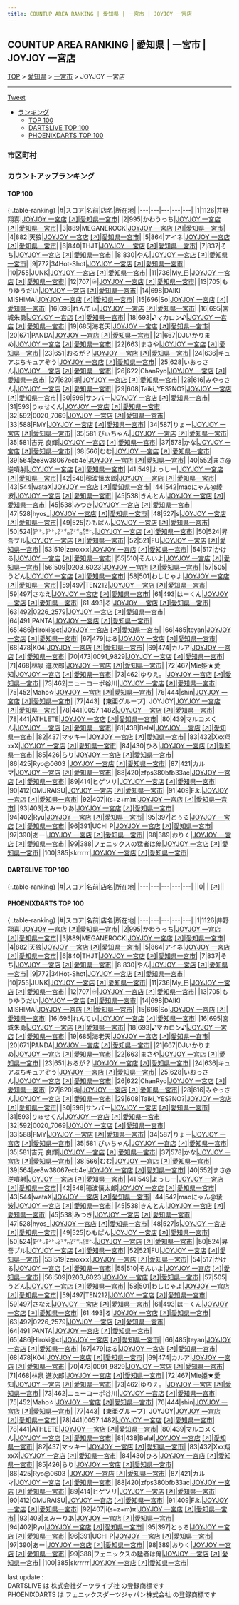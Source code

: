 ```yaml
---
title: COUNTUP AREA RANKING | 愛知県 | 一宮市 | JOYJOY 一宮店
---
```

## COUNTUP AREA RANKING | 愛知県 | 一宮市 | JOYJOY 一宮店

[TOP](/darts/rank/) > [愛知県](/darts/rank/愛知県/) > [一宮市](/darts/rank/愛知県/一宮市/) > JOYJOY 一宮店

___

<a href="https://twitter.com/share?ref_src=twsrc%5Etfw" data-text="COUNTUP AREA RANKING | 愛知県一宮市JOYJOY 一宮店" class="twitter-share-button" data-hashtags="DARTSLIVE,PHOENIXDARTS,darts,ダーツ" data-show-count="false">Tweet</a>

* [ランキング](#カウントアップランキング)
    * [TOP 100](#top-100)
    * [DARTSLIVE TOP 100](#dartslive-top-100)
    * [PHOENIXDARTS TOP 100](#phoenixdarts-top-100)

### 市区町村

<ul>

</ul>

### カウントアップランキング

#### TOP 100



{:.table-ranking}
|#|スコア|名前|店名|所在地|
|---|---|---|---|---|
|1|1126|<span class="rank-name-pd"><span class="pro-icon-pd"></span>井野 翔喜</span>|<a href="/darts/rank/shops/10493.html">JOYJOY 一宮店</a> <a href="https://vs.phoenixdarts.com/jp/shop/shopDetailInfo/s_10493?s_seq=10493">[↗]</a>|<a href="/darts/rank/愛知県/一宮市">愛知県一宮市</a>|
|2|995|<span class="rank-name-pd">かわうっち</span>|<a href="/darts/rank/shops/10493.html">JOYJOY 一宮店</a> <a href="https://vs.phoenixdarts.com/jp/shop/shopDetailInfo/s_10493?s_seq=10493">[↗]</a>|<a href="/darts/rank/愛知県/一宮市">愛知県一宮市</a>|
|3|889|<span class="rank-name-pd">MEGANEROCK</span>|<a href="/darts/rank/shops/10493.html">JOYJOY 一宮店</a> <a href="https://vs.phoenixdarts.com/jp/shop/shopDetailInfo/s_10493?s_seq=10493">[↗]</a>|<a href="/darts/rank/愛知県/一宮市">愛知県一宮市</a>|
|4|882|<span class="rank-name-pd">天狼</span>|<a href="/darts/rank/shops/10493.html">JOYJOY 一宮店</a> <a href="https://vs.phoenixdarts.com/jp/shop/shopDetailInfo/s_10493?s_seq=10493">[↗]</a>|<a href="/darts/rank/愛知県/一宮市">愛知県一宮市</a>|
|5|864|<span class="rank-name-pd">アイネ</span>|<a href="/darts/rank/shops/10493.html">JOYJOY 一宮店</a> <a href="https://vs.phoenixdarts.com/jp/shop/shopDetailInfo/s_10493?s_seq=10493">[↗]</a>|<a href="/darts/rank/愛知県/一宮市">愛知県一宮市</a>|
|6|840|<span class="rank-name-pd">THJT</span>|<a href="/darts/rank/shops/10493.html">JOYJOY 一宮店</a> <a href="https://vs.phoenixdarts.com/jp/shop/shopDetailInfo/s_10493?s_seq=10493">[↗]</a>|<a href="/darts/rank/愛知県/一宮市">愛知県一宮市</a>|
|7|837|<span class="rank-name-pd">そち</span>|<a href="/darts/rank/shops/10493.html">JOYJOY 一宮店</a> <a href="https://vs.phoenixdarts.com/jp/shop/shopDetailInfo/s_10493?s_seq=10493">[↗]</a>|<a href="/darts/rank/愛知県/一宮市">愛知県一宮市</a>|
|8|830|<span class="rank-name-pd">やん</span>|<a href="/darts/rank/shops/10493.html">JOYJOY 一宮店</a> <a href="https://vs.phoenixdarts.com/jp/shop/shopDetailInfo/s_10493?s_seq=10493">[↗]</a>|<a href="/darts/rank/愛知県/一宮市">愛知県一宮市</a>|
|9|772|<span class="rank-name-pd">34Hot-Shot</span>|<a href="/darts/rank/shops/10493.html">JOYJOY 一宮店</a> <a href="https://vs.phoenixdarts.com/jp/shop/shopDetailInfo/s_10493?s_seq=10493">[↗]</a>|<a href="/darts/rank/愛知県/一宮市">愛知県一宮市</a>|
|10|755|<span class="rank-name-pd">JUNK</span>|<a href="/darts/rank/shops/10493.html">JOYJOY 一宮店</a> <a href="https://vs.phoenixdarts.com/jp/shop/shopDetailInfo/s_10493?s_seq=10493">[↗]</a>|<a href="/darts/rank/愛知県/一宮市">愛知県一宮市</a>|
|11|736|<span class="rank-name-pd">My_日</span>|<a href="/darts/rank/shops/10493.html">JOYJOY 一宮店</a> <a href="https://vs.phoenixdarts.com/jp/shop/shopDetailInfo/s_10493?s_seq=10493">[↗]</a>|<a href="/darts/rank/愛知県/一宮市">愛知県一宮市</a>|
|12|707|<span class="rank-name-pd">♾️</span>|<a href="/darts/rank/shops/10493.html">JOYJOY 一宮店</a> <a href="https://vs.phoenixdarts.com/jp/shop/shopDetailInfo/s_10493?s_seq=10493">[↗]</a>|<a href="/darts/rank/愛知県/一宮市">愛知県一宮市</a>|
|13|705|<span class="rank-name-pd">もりゆうだい</span>|<a href="/darts/rank/shops/10493.html">JOYJOY 一宮店</a> <a href="https://vs.phoenixdarts.com/jp/shop/shopDetailInfo/s_10493?s_seq=10493">[↗]</a>|<a href="/darts/rank/愛知県/一宮市">愛知県一宮市</a>|
|14|698|<span class="rank-name-pd">DAIKI MISHIMA</span>|<a href="/darts/rank/shops/10493.html">JOYJOY 一宮店</a> <a href="https://vs.phoenixdarts.com/jp/shop/shopDetailInfo/s_10493?s_seq=10493">[↗]</a>|<a href="/darts/rank/愛知県/一宮市">愛知県一宮市</a>|
|15|696|<span class="rank-name-pd">So</span>|<a href="/darts/rank/shops/10493.html">JOYJOY 一宮店</a> <a href="https://vs.phoenixdarts.com/jp/shop/shopDetailInfo/s_10493?s_seq=10493">[↗]</a>|<a href="/darts/rank/愛知県/一宮市">愛知県一宮市</a>|
|16|695|<span class="rank-name-pd">れんてぃ</span>|<a href="/darts/rank/shops/10493.html">JOYJOY 一宮店</a> <a href="https://vs.phoenixdarts.com/jp/shop/shopDetailInfo/s_10493?s_seq=10493">[↗]</a>|<a href="/darts/rank/愛知県/一宮市">愛知県一宮市</a>|
|16|695|<span class="rank-name-pd">宮城朱勇</span>|<a href="/darts/rank/shops/10493.html">JOYJOY 一宮店</a> <a href="https://vs.phoenixdarts.com/jp/shop/shopDetailInfo/s_10493?s_seq=10493">[↗]</a>|<a href="/darts/rank/愛知県/一宮市">愛知県一宮市</a>|
|18|693|<span class="rank-name-pd">♪マカロン♪</span>|<a href="/darts/rank/shops/10493.html">JOYJOY 一宮店</a> <a href="https://vs.phoenixdarts.com/jp/shop/shopDetailInfo/s_10493?s_seq=10493">[↗]</a>|<a href="/darts/rank/愛知県/一宮市">愛知県一宮市</a>|
|19|685|<span class="rank-name-pd">海老天</span>|<a href="/darts/rank/shops/10493.html">JOYJOY 一宮店</a> <a href="https://vs.phoenixdarts.com/jp/shop/shopDetailInfo/s_10493?s_seq=10493">[↗]</a>|<a href="/darts/rank/愛知県/一宮市">愛知県一宮市</a>|
|20|671|<span class="rank-name-pd">PANDA</span>|<a href="/darts/rank/shops/10493.html">JOYJOY 一宮店</a> <a href="https://vs.phoenixdarts.com/jp/shop/shopDetailInfo/s_10493?s_seq=10493">[↗]</a>|<a href="/darts/rank/愛知県/一宮市">愛知県一宮市</a>|
|21|667|<span class="rank-name-pd">DJいかりまめ</span>|<a href="/darts/rank/shops/10493.html">JOYJOY 一宮店</a> <a href="https://vs.phoenixdarts.com/jp/shop/shopDetailInfo/s_10493?s_seq=10493">[↗]</a>|<a href="/darts/rank/愛知県/一宮市">愛知県一宮市</a>|
|22|663|<span class="rank-name-pd">まさや</span>|<a href="/darts/rank/shops/10493.html">JOYJOY 一宮店</a> <a href="https://vs.phoenixdarts.com/jp/shop/shopDetailInfo/s_10493?s_seq=10493">[↗]</a>|<a href="/darts/rank/愛知県/一宮市">愛知県一宮市</a>|
|23|651|<span class="rank-name-pd">おるが？</span>|<a href="/darts/rank/shops/10493.html">JOYJOY 一宮店</a> <a href="https://vs.phoenixdarts.com/jp/shop/shopDetailInfo/s_10493?s_seq=10493">[↗]</a>|<a href="/darts/rank/愛知県/一宮市">愛知県一宮市</a>|
|24|636|<span class="rank-name-pd">キュアぶちキュアぞう</span>|<a href="/darts/rank/shops/10493.html">JOYJOY 一宮店</a> <a href="https://vs.phoenixdarts.com/jp/shop/shopDetailInfo/s_10493?s_seq=10493">[↗]</a>|<a href="/darts/rank/愛知県/一宮市">愛知県一宮市</a>|
|25|628|<span class="rank-name-pd">いおっさん</span>|<a href="/darts/rank/shops/10493.html">JOYJOY 一宮店</a> <a href="https://vs.phoenixdarts.com/jp/shop/shopDetailInfo/s_10493?s_seq=10493">[↗]</a>|<a href="/darts/rank/愛知県/一宮市">愛知県一宮市</a>|
|26|622|<span class="rank-name-pd">ChanRyo</span>|<a href="/darts/rank/shops/10493.html">JOYJOY 一宮店</a> <a href="https://vs.phoenixdarts.com/jp/shop/shopDetailInfo/s_10493?s_seq=10493">[↗]</a>|<a href="/darts/rank/愛知県/一宮市">愛知県一宮市</a>|
|27|620|<span class="rank-name-pd">梔</span>|<a href="/darts/rank/shops/10493.html">JOYJOY 一宮店</a> <a href="https://vs.phoenixdarts.com/jp/shop/shopDetailInfo/s_10493?s_seq=10493">[↗]</a>|<a href="/darts/rank/愛知県/一宮市">愛知県一宮市</a>|
|28|616|<span class="rank-name-pd">みやっさん</span>|<a href="/darts/rank/shops/10493.html">JOYJOY 一宮店</a> <a href="https://vs.phoenixdarts.com/jp/shop/shopDetailInfo/s_10493?s_seq=10493">[↗]</a>|<a href="/darts/rank/愛知県/一宮市">愛知県一宮市</a>|
|29|608|<span class="rank-name-pd">Taiki_YES?NO?</span>|<a href="/darts/rank/shops/10493.html">JOYJOY 一宮店</a> <a href="https://vs.phoenixdarts.com/jp/shop/shopDetailInfo/s_10493?s_seq=10493">[↗]</a>|<a href="/darts/rank/愛知県/一宮市">愛知県一宮市</a>|
|30|596|<span class="rank-name-pd">サンバー</span>|<a href="/darts/rank/shops/10493.html">JOYJOY 一宮店</a> <a href="https://vs.phoenixdarts.com/jp/shop/shopDetailInfo/s_10493?s_seq=10493">[↗]</a>|<a href="/darts/rank/愛知県/一宮市">愛知県一宮市</a>|
|31|593|<span class="rank-name-pd">りゅせくん</span>|<a href="/darts/rank/shops/10493.html">JOYJOY 一宮店</a> <a href="https://vs.phoenixdarts.com/jp/shop/shopDetailInfo/s_10493?s_seq=10493">[↗]</a>|<a href="/darts/rank/愛知県/一宮市">愛知県一宮市</a>|
|32|592|<span class="rank-name-pd">0020_7069</span>|<a href="/darts/rank/shops/10493.html">JOYJOY 一宮店</a> <a href="https://vs.phoenixdarts.com/jp/shop/shopDetailInfo/s_10493?s_seq=10493">[↗]</a>|<a href="/darts/rank/愛知県/一宮市">愛知県一宮市</a>|
|33|588|<span class="rank-name-pd">FMY</span>|<a href="/darts/rank/shops/10493.html">JOYJOY 一宮店</a> <a href="https://vs.phoenixdarts.com/jp/shop/shopDetailInfo/s_10493?s_seq=10493">[↗]</a>|<a href="/darts/rank/愛知県/一宮市">愛知県一宮市</a>|
|34|587|<span class="rank-name-pd">りょー</span>|<a href="/darts/rank/shops/10493.html">JOYJOY 一宮店</a> <a href="https://vs.phoenixdarts.com/jp/shop/shopDetailInfo/s_10493?s_seq=10493">[↗]</a>|<a href="/darts/rank/愛知県/一宮市">愛知県一宮市</a>|
|35|581|<span class="rank-name-pd">ぴぃちゃん</span>|<a href="/darts/rank/shops/10493.html">JOYJOY 一宮店</a> <a href="https://vs.phoenixdarts.com/jp/shop/shopDetailInfo/s_10493?s_seq=10493">[↗]</a>|<a href="/darts/rank/愛知県/一宮市">愛知県一宮市</a>|
|35|581|<span class="rank-name-pd">吉元 良輝</span>|<a href="/darts/rank/shops/10493.html">JOYJOY 一宮店</a> <a href="https://vs.phoenixdarts.com/jp/shop/shopDetailInfo/s_10493?s_seq=10493">[↗]</a>|<a href="/darts/rank/愛知県/一宮市">愛知県一宮市</a>|
|37|578|<span class="rank-name-pd">かな</span>|<a href="/darts/rank/shops/10493.html">JOYJOY 一宮店</a> <a href="https://vs.phoenixdarts.com/jp/shop/shopDetailInfo/s_10493?s_seq=10493">[↗]</a>|<a href="/darts/rank/愛知県/一宮市">愛知県一宮市</a>|
|38|566|<span class="rank-name-pd">むむ</span>|<a href="/darts/rank/shops/10493.html">JOYJOY 一宮店</a> <a href="https://vs.phoenixdarts.com/jp/shop/shopDetailInfo/s_10493?s_seq=10493">[↗]</a>|<a href="/darts/rank/愛知県/一宮市">愛知県一宮市</a>|
|39|564|<span class="rank-name-pd">ze8w38067ecb4e</span>|<a href="/darts/rank/shops/10493.html">JOYJOY 一宮店</a> <a href="https://vs.phoenixdarts.com/jp/shop/shopDetailInfo/s_10493?s_seq=10493">[↗]</a>|<a href="/darts/rank/愛知県/一宮市">愛知県一宮市</a>|
|40|552|<span class="rank-name-pd">まさ@逆噴射</span>|<a href="/darts/rank/shops/10493.html">JOYJOY 一宮店</a> <a href="https://vs.phoenixdarts.com/jp/shop/shopDetailInfo/s_10493?s_seq=10493">[↗]</a>|<a href="/darts/rank/愛知県/一宮市">愛知県一宮市</a>|
|41|549|<span class="rank-name-pd">よっしー</span>|<a href="/darts/rank/shops/10493.html">JOYJOY 一宮店</a> <a href="https://vs.phoenixdarts.com/jp/shop/shopDetailInfo/s_10493?s_seq=10493">[↗]</a>|<a href="/darts/rank/愛知県/一宮市">愛知県一宮市</a>|
|42|548|<span class="rank-name-pd">穂波慎太郎</span>|<a href="/darts/rank/shops/10493.html">JOYJOY 一宮店</a> <a href="https://vs.phoenixdarts.com/jp/shop/shopDetailInfo/s_10493?s_seq=10493">[↗]</a>|<a href="/darts/rank/愛知県/一宮市">愛知県一宮市</a>|
|43|544|<span class="rank-name-pd">wataX</span>|<a href="/darts/rank/shops/10493.html">JOYJOY 一宮店</a> <a href="https://vs.phoenixdarts.com/jp/shop/shopDetailInfo/s_10493?s_seq=10493">[↗]</a>|<a href="/darts/rank/愛知県/一宮市">愛知県一宮市</a>|
|44|542|<span class="rank-name-pd">maoにゃん@綾波</span>|<a href="/darts/rank/shops/10493.html">JOYJOY 一宮店</a> <a href="https://vs.phoenixdarts.com/jp/shop/shopDetailInfo/s_10493?s_seq=10493">[↗]</a>|<a href="/darts/rank/愛知県/一宮市">愛知県一宮市</a>|
|45|538|<span class="rank-name-pd">きんとん</span>|<a href="/darts/rank/shops/10493.html">JOYJOY 一宮店</a> <a href="https://vs.phoenixdarts.com/jp/shop/shopDetailInfo/s_10493?s_seq=10493">[↗]</a>|<a href="/darts/rank/愛知県/一宮市">愛知県一宮市</a>|
|45|538|<span class="rank-name-pd">みつき</span>|<a href="/darts/rank/shops/10493.html">JOYJOY 一宮店</a> <a href="https://vs.phoenixdarts.com/jp/shop/shopDetailInfo/s_10493?s_seq=10493">[↗]</a>|<a href="/darts/rank/愛知県/一宮市">愛知県一宮市</a>|
|47|528|<span class="rank-name-pd">hyos_</span>|<a href="/darts/rank/shops/10493.html">JOYJOY 一宮店</a> <a href="https://vs.phoenixdarts.com/jp/shop/shopDetailInfo/s_10493?s_seq=10493">[↗]</a>|<a href="/darts/rank/愛知県/一宮市">愛知県一宮市</a>|
|48|527|<span class="rank-name-pd">s</span>|<a href="/darts/rank/shops/10493.html">JOYJOY 一宮店</a> <a href="https://vs.phoenixdarts.com/jp/shop/shopDetailInfo/s_10493?s_seq=10493">[↗]</a>|<a href="/darts/rank/愛知県/一宮市">愛知県一宮市</a>|
|49|525|<span class="rank-name-pd">ひもぱん</span>|<a href="/darts/rank/shops/10493.html">JOYJOY 一宮店</a> <a href="https://vs.phoenixdarts.com/jp/shop/shopDetailInfo/s_10493?s_seq=10493">[↗]</a>|<a href="/darts/rank/愛知県/一宮市">愛知県一宮市</a>|
|50|524|<span class="rank-name-pd">㌢㌧㌢㌧㍗㌔㍗㌔㌍㌧</span>|<a href="/darts/rank/shops/10493.html">JOYJOY 一宮店</a> <a href="https://vs.phoenixdarts.com/jp/shop/shopDetailInfo/s_10493?s_seq=10493">[↗]</a>|<a href="/darts/rank/愛知県/一宮市">愛知県一宮市</a>|
|50|524|<span class="rank-name-pd">昇吾ブル</span>|<a href="/darts/rank/shops/10493.html">JOYJOY 一宮店</a> <a href="https://vs.phoenixdarts.com/jp/shop/shopDetailInfo/s_10493?s_seq=10493">[↗]</a>|<a href="/darts/rank/愛知県/一宮市">愛知県一宮市</a>|
|52|521|<span class="rank-name-pd">FU</span>|<a href="/darts/rank/shops/10493.html">JOYJOY 一宮店</a> <a href="https://vs.phoenixdarts.com/jp/shop/shopDetailInfo/s_10493?s_seq=10493">[↗]</a>|<a href="/darts/rank/愛知県/一宮市">愛知県一宮市</a>|
|53|519|<span class="rank-name-pd">zeroxxx</span>|<a href="/darts/rank/shops/10493.html">JOYJOY 一宮店</a> <a href="https://vs.phoenixdarts.com/jp/shop/shopDetailInfo/s_10493?s_seq=10493">[↗]</a>|<a href="/darts/rank/愛知県/一宮市">愛知県一宮市</a>|
|54|517|<span class="rank-name-pd">かける</span>|<a href="/darts/rank/shops/10493.html">JOYJOY 一宮店</a> <a href="https://vs.phoenixdarts.com/jp/shop/shopDetailInfo/s_10493?s_seq=10493">[↗]</a>|<a href="/darts/rank/愛知県/一宮市">愛知県一宮市</a>|
|55|510|<span class="rank-name-pd">そんいよ</span>|<a href="/darts/rank/shops/10493.html">JOYJOY 一宮店</a> <a href="https://vs.phoenixdarts.com/jp/shop/shopDetailInfo/s_10493?s_seq=10493">[↗]</a>|<a href="/darts/rank/愛知県/一宮市">愛知県一宮市</a>|
|56|509|<span class="rank-name-pd">0203_6023</span>|<a href="/darts/rank/shops/10493.html">JOYJOY 一宮店</a> <a href="https://vs.phoenixdarts.com/jp/shop/shopDetailInfo/s_10493?s_seq=10493">[↗]</a>|<a href="/darts/rank/愛知県/一宮市">愛知県一宮市</a>|
|57|505|<span class="rank-name-pd">うどん</span>|<a href="/darts/rank/shops/10493.html">JOYJOY 一宮店</a> <a href="https://vs.phoenixdarts.com/jp/shop/shopDetailInfo/s_10493?s_seq=10493">[↗]</a>|<a href="/darts/rank/愛知県/一宮市">愛知県一宮市</a>|
|58|501|<span class="rank-name-pd">わしじゃよ</span>|<a href="/darts/rank/shops/10493.html">JOYJOY 一宮店</a> <a href="https://vs.phoenixdarts.com/jp/shop/shopDetailInfo/s_10493?s_seq=10493">[↗]</a>|<a href="/darts/rank/愛知県/一宮市">愛知県一宮市</a>|
|59|497|<span class="rank-name-pd">TEN212</span>|<a href="/darts/rank/shops/10493.html">JOYJOY 一宮店</a> <a href="https://vs.phoenixdarts.com/jp/shop/shopDetailInfo/s_10493?s_seq=10493">[↗]</a>|<a href="/darts/rank/愛知県/一宮市">愛知県一宮市</a>|
|59|497|<span class="rank-name-pd">さなえ</span>|<a href="/darts/rank/shops/10493.html">JOYJOY 一宮店</a> <a href="https://vs.phoenixdarts.com/jp/shop/shopDetailInfo/s_10493?s_seq=10493">[↗]</a>|<a href="/darts/rank/愛知県/一宮市">愛知県一宮市</a>|
|61|493|<span class="rank-name-pd">はーくん</span>|<a href="/darts/rank/shops/10493.html">JOYJOY 一宮店</a> <a href="https://vs.phoenixdarts.com/jp/shop/shopDetailInfo/s_10493?s_seq=10493">[↗]</a>|<a href="/darts/rank/愛知県/一宮市">愛知県一宮市</a>|
|61|493|<span class="rank-name-pd">る</span>|<a href="/darts/rank/shops/10493.html">JOYJOY 一宮店</a> <a href="https://vs.phoenixdarts.com/jp/shop/shopDetailInfo/s_10493?s_seq=10493">[↗]</a>|<a href="/darts/rank/愛知県/一宮市">愛知県一宮市</a>|
|63|492|<span class="rank-name-pd">0226_2579</span>|<a href="/darts/rank/shops/10493.html">JOYJOY 一宮店</a> <a href="https://vs.phoenixdarts.com/jp/shop/shopDetailInfo/s_10493?s_seq=10493">[↗]</a>|<a href="/darts/rank/愛知県/一宮市">愛知県一宮市</a>|
|64|491|<span class="rank-name-pd">PANTA</span>|<a href="/darts/rank/shops/10493.html">JOYJOY 一宮店</a> <a href="https://vs.phoenixdarts.com/jp/shop/shopDetailInfo/s_10493?s_seq=10493">[↗]</a>|<a href="/darts/rank/愛知県/一宮市">愛知県一宮市</a>|
|65|486|<span class="rank-name-pd">Hiroki@ct</span>|<a href="/darts/rank/shops/10493.html">JOYJOY 一宮店</a> <a href="https://vs.phoenixdarts.com/jp/shop/shopDetailInfo/s_10493?s_seq=10493">[↗]</a>|<a href="/darts/rank/愛知県/一宮市">愛知県一宮市</a>|
|66|485|<span class="rank-name-pd">teyan</span>|<a href="/darts/rank/shops/10493.html">JOYJOY 一宮店</a> <a href="https://vs.phoenixdarts.com/jp/shop/shopDetailInfo/s_10493?s_seq=10493">[↗]</a>|<a href="/darts/rank/愛知県/一宮市">愛知県一宮市</a>|
|67|479|<span class="rank-name-pd">はる</span>|<a href="/darts/rank/shops/10493.html">JOYJOY 一宮店</a> <a href="https://vs.phoenixdarts.com/jp/shop/shopDetailInfo/s_10493?s_seq=10493">[↗]</a>|<a href="/darts/rank/愛知県/一宮市">愛知県一宮市</a>|
|68|478|<span class="rank-name-pd">K04</span>|<a href="/darts/rank/shops/10493.html">JOYJOY 一宮店</a> <a href="https://vs.phoenixdarts.com/jp/shop/shopDetailInfo/s_10493?s_seq=10493">[↗]</a>|<a href="/darts/rank/愛知県/一宮市">愛知県一宮市</a>|
|69|474|<span class="rank-name-pd">カルア</span>|<a href="/darts/rank/shops/10493.html">JOYJOY 一宮店</a> <a href="https://vs.phoenixdarts.com/jp/shop/shopDetailInfo/s_10493?s_seq=10493">[↗]</a>|<a href="/darts/rank/愛知県/一宮市">愛知県一宮市</a>|
|70|473|<span class="rank-name-pd">0091_9829</span>|<a href="/darts/rank/shops/10493.html">JOYJOY 一宮店</a> <a href="https://vs.phoenixdarts.com/jp/shop/shopDetailInfo/s_10493?s_seq=10493">[↗]</a>|<a href="/darts/rank/愛知県/一宮市">愛知県一宮市</a>|
|71|468|<span class="rank-name-pd">林泉 進次郎</span>|<a href="/darts/rank/shops/10493.html">JOYJOY 一宮店</a> <a href="https://vs.phoenixdarts.com/jp/shop/shopDetailInfo/s_10493?s_seq=10493">[↗]</a>|<a href="/darts/rank/愛知県/一宮市">愛知県一宮市</a>|
|72|467|<span class="rank-name-pd">Mie姫★愛知</span>|<a href="/darts/rank/shops/10493.html">JOYJOY 一宮店</a> <a href="https://vs.phoenixdarts.com/jp/shop/shopDetailInfo/s_10493?s_seq=10493">[↗]</a>|<a href="/darts/rank/愛知県/一宮市">愛知県一宮市</a>|
|73|462|<span class="rank-name-pd">ゆりえ。</span>|<a href="/darts/rank/shops/10493.html">JOYJOY 一宮店</a> <a href="https://vs.phoenixdarts.com/jp/shop/shopDetailInfo/s_10493?s_seq=10493">[↗]</a>|<a href="/darts/rank/愛知県/一宮市">愛知県一宮市</a>|
|73|462|<span class="rank-name-pd">ニューコーポ谷川</span>|<a href="/darts/rank/shops/10493.html">JOYJOY 一宮店</a> <a href="https://vs.phoenixdarts.com/jp/shop/shopDetailInfo/s_10493?s_seq=10493">[↗]</a>|<a href="/darts/rank/愛知県/一宮市">愛知県一宮市</a>|
|75|452|<span class="rank-name-pd">Maho✫</span>|<a href="/darts/rank/shops/10493.html">JOYJOY 一宮店</a> <a href="https://vs.phoenixdarts.com/jp/shop/shopDetailInfo/s_10493?s_seq=10493">[↗]</a>|<a href="/darts/rank/愛知県/一宮市">愛知県一宮市</a>|
|76|444|<span class="rank-name-pd">shin</span>|<a href="/darts/rank/shops/10493.html">JOYJOY 一宮店</a> <a href="https://vs.phoenixdarts.com/jp/shop/shopDetailInfo/s_10493?s_seq=10493">[↗]</a>|<a href="/darts/rank/愛知県/一宮市">愛知県一宮市</a>|
|77|443|<span class="rank-name-pd">【東亜グループ】JOYJOY</span>|<a href="/darts/rank/shops/10493.html">JOYJOY 一宮店</a> <a href="https://vs.phoenixdarts.com/jp/shop/shopDetailInfo/s_10493?s_seq=10493">[↗]</a>|<a href="/darts/rank/愛知県/一宮市">愛知県一宮市</a>|
|78|441|<span class="rank-name-pd">0057 1482</span>|<a href="/darts/rank/shops/10493.html">JOYJOY 一宮店</a> <a href="https://vs.phoenixdarts.com/jp/shop/shopDetailInfo/s_10493?s_seq=10493">[↗]</a>|<a href="/darts/rank/愛知県/一宮市">愛知県一宮市</a>|
|78|441|<span class="rank-name-pd">ATHLETE</span>|<a href="/darts/rank/shops/10493.html">JOYJOY 一宮店</a> <a href="https://vs.phoenixdarts.com/jp/shop/shopDetailInfo/s_10493?s_seq=10493">[↗]</a>|<a href="/darts/rank/愛知県/一宮市">愛知県一宮市</a>|
|80|439|<span class="rank-name-pd">マルコメくん</span>|<a href="/darts/rank/shops/10493.html">JOYJOY 一宮店</a> <a href="https://vs.phoenixdarts.com/jp/shop/shopDetailInfo/s_10493?s_seq=10493">[↗]</a>|<a href="/darts/rank/愛知県/一宮市">愛知県一宮市</a>|
|81|438|<span class="rank-name-pd">Belal</span>|<a href="/darts/rank/shops/10493.html">JOYJOY 一宮店</a> <a href="https://vs.phoenixdarts.com/jp/shop/shopDetailInfo/s_10493?s_seq=10493">[↗]</a>|<a href="/darts/rank/愛知県/一宮市">愛知県一宮市</a>|
|82|437|<span class="rank-name-pd">マッキー</span>|<a href="/darts/rank/shops/10493.html">JOYJOY 一宮店</a> <a href="https://vs.phoenixdarts.com/jp/shop/shopDetailInfo/s_10493?s_seq=10493">[↗]</a>|<a href="/darts/rank/愛知県/一宮市">愛知県一宮市</a>|
|83|432|<span class="rank-name-pd">Xxx翔xxX</span>|<a href="/darts/rank/shops/10493.html">JOYJOY 一宮店</a> <a href="https://vs.phoenixdarts.com/jp/shop/shopDetailInfo/s_10493?s_seq=10493">[↗]</a>|<a href="/darts/rank/愛知県/一宮市">愛知県一宮市</a>|
|84|430|<span class="rank-name-pd">ひろ</span>|<a href="/darts/rank/shops/10493.html">JOYJOY 一宮店</a> <a href="https://vs.phoenixdarts.com/jp/shop/shopDetailInfo/s_10493?s_seq=10493">[↗]</a>|<a href="/darts/rank/愛知県/一宮市">愛知県一宮市</a>|
|85|426|<span class="rank-name-pd">らり</span>|<a href="/darts/rank/shops/10493.html">JOYJOY 一宮店</a> <a href="https://vs.phoenixdarts.com/jp/shop/shopDetailInfo/s_10493?s_seq=10493">[↗]</a>|<a href="/darts/rank/愛知県/一宮市">愛知県一宮市</a>|
|86|425|<span class="rank-name-pd">Ryo@0603  </span>|<a href="/darts/rank/shops/10493.html">JOYJOY 一宮店</a> <a href="https://vs.phoenixdarts.com/jp/shop/shopDetailInfo/s_10493?s_seq=10493">[↗]</a>|<a href="/darts/rank/愛知県/一宮市">愛知県一宮市</a>|
|87|421|<span class="rank-name-pd">カルマ</span>|<a href="/darts/rank/shops/10493.html">JOYJOY 一宮店</a> <a href="https://vs.phoenixdarts.com/jp/shop/shopDetailInfo/s_10493?s_seq=10493">[↗]</a>|<a href="/darts/rank/愛知県/一宮市">愛知県一宮市</a>|
|88|420|<span class="rank-name-pd">zfps380bfb33ac</span>|<a href="/darts/rank/shops/10493.html">JOYJOY 一宮店</a> <a href="https://vs.phoenixdarts.com/jp/shop/shopDetailInfo/s_10493?s_seq=10493">[↗]</a>|<a href="/darts/rank/愛知県/一宮市">愛知県一宮市</a>|
|89|414|<span class="rank-name-pd">ヒゲソリ</span>|<a href="/darts/rank/shops/10493.html">JOYJOY 一宮店</a> <a href="https://vs.phoenixdarts.com/jp/shop/shopDetailInfo/s_10493?s_seq=10493">[↗]</a>|<a href="/darts/rank/愛知県/一宮市">愛知県一宮市</a>|
|90|412|<span class="rank-name-pd">OMURAISU</span>|<a href="/darts/rank/shops/10493.html">JOYJOY 一宮店</a> <a href="https://vs.phoenixdarts.com/jp/shop/shopDetailInfo/s_10493?s_seq=10493">[↗]</a>|<a href="/darts/rank/愛知県/一宮市">愛知県一宮市</a>|
|91|409|<span class="rank-name-pd">F.k.</span>|<a href="/darts/rank/shops/10493.html">JOYJOY 一宮店</a> <a href="https://vs.phoenixdarts.com/jp/shop/shopDetailInfo/s_10493?s_seq=10493">[↗]</a>|<a href="/darts/rank/愛知県/一宮市">愛知県一宮市</a>|
|92|407|<span class="rank-name-pd">i(s+z+m)π</span>|<a href="/darts/rank/shops/10493.html">JOYJOY 一宮店</a> <a href="https://vs.phoenixdarts.com/jp/shop/shopDetailInfo/s_10493?s_seq=10493">[↗]</a>|<a href="/darts/rank/愛知県/一宮市">愛知県一宮市</a>|
|93|403|<span class="rank-name-pd">えみーりあ</span>|<a href="/darts/rank/shops/10493.html">JOYJOY 一宮店</a> <a href="https://vs.phoenixdarts.com/jp/shop/shopDetailInfo/s_10493?s_seq=10493">[↗]</a>|<a href="/darts/rank/愛知県/一宮市">愛知県一宮市</a>|
|94|402|<span class="rank-name-pd">Ryu</span>|<a href="/darts/rank/shops/10493.html">JOYJOY 一宮店</a> <a href="https://vs.phoenixdarts.com/jp/shop/shopDetailInfo/s_10493?s_seq=10493">[↗]</a>|<a href="/darts/rank/愛知県/一宮市">愛知県一宮市</a>|
|95|397|<span class="rank-name-pd">とぅる</span>|<a href="/darts/rank/shops/10493.html">JOYJOY 一宮店</a> <a href="https://vs.phoenixdarts.com/jp/shop/shopDetailInfo/s_10493?s_seq=10493">[↗]</a>|<a href="/darts/rank/愛知県/一宮市">愛知県一宮市</a>|
|96|391|<span class="rank-name-pd">UCHI P</span>|<a href="/darts/rank/shops/10493.html">JOYJOY 一宮店</a> <a href="https://vs.phoenixdarts.com/jp/shop/shopDetailInfo/s_10493?s_seq=10493">[↗]</a>|<a href="/darts/rank/愛知県/一宮市">愛知県一宮市</a>|
|97|390|<span class="rank-name-pd">あー</span>|<a href="/darts/rank/shops/10493.html">JOYJOY 一宮店</a> <a href="https://vs.phoenixdarts.com/jp/shop/shopDetailInfo/s_10493?s_seq=10493">[↗]</a>|<a href="/darts/rank/愛知県/一宮市">愛知県一宮市</a>|
|98|389|<span class="rank-name-pd">おりく</span>|<a href="/darts/rank/shops/10493.html">JOYJOY 一宮店</a> <a href="https://vs.phoenixdarts.com/jp/shop/shopDetailInfo/s_10493?s_seq=10493">[↗]</a>|<a href="/darts/rank/愛知県/一宮市">愛知県一宮市</a>|
|99|388|<span class="rank-name-pd">フェニックスの猛者は俺</span>|<a href="/darts/rank/shops/10493.html">JOYJOY 一宮店</a> <a href="https://vs.phoenixdarts.com/jp/shop/shopDetailInfo/s_10493?s_seq=10493">[↗]</a>|<a href="/darts/rank/愛知県/一宮市">愛知県一宮市</a>|
|100|385|<span class="rank-name-pd">skrrrrr</span>|<a href="/darts/rank/shops/10493.html">JOYJOY 一宮店</a> <a href="https://vs.phoenixdarts.com/jp/shop/shopDetailInfo/s_10493?s_seq=10493">[↗]</a>|<a href="/darts/rank/愛知県/一宮市">愛知県一宮市</a>|


#### DARTSLIVE TOP 100



{:.table-ranking}
|#|スコア|名前|店名|所在地|
|---|---|---|---|---|
||0|<span class="rank-name-dl"> </span>|<a href="/darts/rank/shops/.html"></a> <a href="">[↗]</a>|<a href="/darts/rank//"></a>|


#### PHOENIXDARTS TOP 100



{:.table-ranking}
|#|スコア|名前|店名|所在地|
|---|---|---|---|---|
|1|1126|<span class="rank-name-pd"><span class="pro-icon-pd"></span>井野 翔喜</span>|<a href="/darts/rank/shops/10493.html">JOYJOY 一宮店</a> <a href="https://vs.phoenixdarts.com/jp/shop/shopDetailInfo/s_10493?s_seq=10493">[↗]</a>|<a href="/darts/rank/愛知県/一宮市">愛知県一宮市</a>|
|2|995|<span class="rank-name-pd">かわうっち</span>|<a href="/darts/rank/shops/10493.html">JOYJOY 一宮店</a> <a href="https://vs.phoenixdarts.com/jp/shop/shopDetailInfo/s_10493?s_seq=10493">[↗]</a>|<a href="/darts/rank/愛知県/一宮市">愛知県一宮市</a>|
|3|889|<span class="rank-name-pd">MEGANEROCK</span>|<a href="/darts/rank/shops/10493.html">JOYJOY 一宮店</a> <a href="https://vs.phoenixdarts.com/jp/shop/shopDetailInfo/s_10493?s_seq=10493">[↗]</a>|<a href="/darts/rank/愛知県/一宮市">愛知県一宮市</a>|
|4|882|<span class="rank-name-pd">天狼</span>|<a href="/darts/rank/shops/10493.html">JOYJOY 一宮店</a> <a href="https://vs.phoenixdarts.com/jp/shop/shopDetailInfo/s_10493?s_seq=10493">[↗]</a>|<a href="/darts/rank/愛知県/一宮市">愛知県一宮市</a>|
|5|864|<span class="rank-name-pd">アイネ</span>|<a href="/darts/rank/shops/10493.html">JOYJOY 一宮店</a> <a href="https://vs.phoenixdarts.com/jp/shop/shopDetailInfo/s_10493?s_seq=10493">[↗]</a>|<a href="/darts/rank/愛知県/一宮市">愛知県一宮市</a>|
|6|840|<span class="rank-name-pd">THJT</span>|<a href="/darts/rank/shops/10493.html">JOYJOY 一宮店</a> <a href="https://vs.phoenixdarts.com/jp/shop/shopDetailInfo/s_10493?s_seq=10493">[↗]</a>|<a href="/darts/rank/愛知県/一宮市">愛知県一宮市</a>|
|7|837|<span class="rank-name-pd">そち</span>|<a href="/darts/rank/shops/10493.html">JOYJOY 一宮店</a> <a href="https://vs.phoenixdarts.com/jp/shop/shopDetailInfo/s_10493?s_seq=10493">[↗]</a>|<a href="/darts/rank/愛知県/一宮市">愛知県一宮市</a>|
|8|830|<span class="rank-name-pd">やん</span>|<a href="/darts/rank/shops/10493.html">JOYJOY 一宮店</a> <a href="https://vs.phoenixdarts.com/jp/shop/shopDetailInfo/s_10493?s_seq=10493">[↗]</a>|<a href="/darts/rank/愛知県/一宮市">愛知県一宮市</a>|
|9|772|<span class="rank-name-pd">34Hot-Shot</span>|<a href="/darts/rank/shops/10493.html">JOYJOY 一宮店</a> <a href="https://vs.phoenixdarts.com/jp/shop/shopDetailInfo/s_10493?s_seq=10493">[↗]</a>|<a href="/darts/rank/愛知県/一宮市">愛知県一宮市</a>|
|10|755|<span class="rank-name-pd">JUNK</span>|<a href="/darts/rank/shops/10493.html">JOYJOY 一宮店</a> <a href="https://vs.phoenixdarts.com/jp/shop/shopDetailInfo/s_10493?s_seq=10493">[↗]</a>|<a href="/darts/rank/愛知県/一宮市">愛知県一宮市</a>|
|11|736|<span class="rank-name-pd">My_日</span>|<a href="/darts/rank/shops/10493.html">JOYJOY 一宮店</a> <a href="https://vs.phoenixdarts.com/jp/shop/shopDetailInfo/s_10493?s_seq=10493">[↗]</a>|<a href="/darts/rank/愛知県/一宮市">愛知県一宮市</a>|
|12|707|<span class="rank-name-pd">♾️</span>|<a href="/darts/rank/shops/10493.html">JOYJOY 一宮店</a> <a href="https://vs.phoenixdarts.com/jp/shop/shopDetailInfo/s_10493?s_seq=10493">[↗]</a>|<a href="/darts/rank/愛知県/一宮市">愛知県一宮市</a>|
|13|705|<span class="rank-name-pd">もりゆうだい</span>|<a href="/darts/rank/shops/10493.html">JOYJOY 一宮店</a> <a href="https://vs.phoenixdarts.com/jp/shop/shopDetailInfo/s_10493?s_seq=10493">[↗]</a>|<a href="/darts/rank/愛知県/一宮市">愛知県一宮市</a>|
|14|698|<span class="rank-name-pd">DAIKI MISHIMA</span>|<a href="/darts/rank/shops/10493.html">JOYJOY 一宮店</a> <a href="https://vs.phoenixdarts.com/jp/shop/shopDetailInfo/s_10493?s_seq=10493">[↗]</a>|<a href="/darts/rank/愛知県/一宮市">愛知県一宮市</a>|
|15|696|<span class="rank-name-pd">So</span>|<a href="/darts/rank/shops/10493.html">JOYJOY 一宮店</a> <a href="https://vs.phoenixdarts.com/jp/shop/shopDetailInfo/s_10493?s_seq=10493">[↗]</a>|<a href="/darts/rank/愛知県/一宮市">愛知県一宮市</a>|
|16|695|<span class="rank-name-pd">れんてぃ</span>|<a href="/darts/rank/shops/10493.html">JOYJOY 一宮店</a> <a href="https://vs.phoenixdarts.com/jp/shop/shopDetailInfo/s_10493?s_seq=10493">[↗]</a>|<a href="/darts/rank/愛知県/一宮市">愛知県一宮市</a>|
|16|695|<span class="rank-name-pd">宮城朱勇</span>|<a href="/darts/rank/shops/10493.html">JOYJOY 一宮店</a> <a href="https://vs.phoenixdarts.com/jp/shop/shopDetailInfo/s_10493?s_seq=10493">[↗]</a>|<a href="/darts/rank/愛知県/一宮市">愛知県一宮市</a>|
|18|693|<span class="rank-name-pd">♪マカロン♪</span>|<a href="/darts/rank/shops/10493.html">JOYJOY 一宮店</a> <a href="https://vs.phoenixdarts.com/jp/shop/shopDetailInfo/s_10493?s_seq=10493">[↗]</a>|<a href="/darts/rank/愛知県/一宮市">愛知県一宮市</a>|
|19|685|<span class="rank-name-pd">海老天</span>|<a href="/darts/rank/shops/10493.html">JOYJOY 一宮店</a> <a href="https://vs.phoenixdarts.com/jp/shop/shopDetailInfo/s_10493?s_seq=10493">[↗]</a>|<a href="/darts/rank/愛知県/一宮市">愛知県一宮市</a>|
|20|671|<span class="rank-name-pd">PANDA</span>|<a href="/darts/rank/shops/10493.html">JOYJOY 一宮店</a> <a href="https://vs.phoenixdarts.com/jp/shop/shopDetailInfo/s_10493?s_seq=10493">[↗]</a>|<a href="/darts/rank/愛知県/一宮市">愛知県一宮市</a>|
|21|667|<span class="rank-name-pd">DJいかりまめ</span>|<a href="/darts/rank/shops/10493.html">JOYJOY 一宮店</a> <a href="https://vs.phoenixdarts.com/jp/shop/shopDetailInfo/s_10493?s_seq=10493">[↗]</a>|<a href="/darts/rank/愛知県/一宮市">愛知県一宮市</a>|
|22|663|<span class="rank-name-pd">まさや</span>|<a href="/darts/rank/shops/10493.html">JOYJOY 一宮店</a> <a href="https://vs.phoenixdarts.com/jp/shop/shopDetailInfo/s_10493?s_seq=10493">[↗]</a>|<a href="/darts/rank/愛知県/一宮市">愛知県一宮市</a>|
|23|651|<span class="rank-name-pd">おるが？</span>|<a href="/darts/rank/shops/10493.html">JOYJOY 一宮店</a> <a href="https://vs.phoenixdarts.com/jp/shop/shopDetailInfo/s_10493?s_seq=10493">[↗]</a>|<a href="/darts/rank/愛知県/一宮市">愛知県一宮市</a>|
|24|636|<span class="rank-name-pd">キュアぶちキュアぞう</span>|<a href="/darts/rank/shops/10493.html">JOYJOY 一宮店</a> <a href="https://vs.phoenixdarts.com/jp/shop/shopDetailInfo/s_10493?s_seq=10493">[↗]</a>|<a href="/darts/rank/愛知県/一宮市">愛知県一宮市</a>|
|25|628|<span class="rank-name-pd">いおっさん</span>|<a href="/darts/rank/shops/10493.html">JOYJOY 一宮店</a> <a href="https://vs.phoenixdarts.com/jp/shop/shopDetailInfo/s_10493?s_seq=10493">[↗]</a>|<a href="/darts/rank/愛知県/一宮市">愛知県一宮市</a>|
|26|622|<span class="rank-name-pd">ChanRyo</span>|<a href="/darts/rank/shops/10493.html">JOYJOY 一宮店</a> <a href="https://vs.phoenixdarts.com/jp/shop/shopDetailInfo/s_10493?s_seq=10493">[↗]</a>|<a href="/darts/rank/愛知県/一宮市">愛知県一宮市</a>|
|27|620|<span class="rank-name-pd">梔</span>|<a href="/darts/rank/shops/10493.html">JOYJOY 一宮店</a> <a href="https://vs.phoenixdarts.com/jp/shop/shopDetailInfo/s_10493?s_seq=10493">[↗]</a>|<a href="/darts/rank/愛知県/一宮市">愛知県一宮市</a>|
|28|616|<span class="rank-name-pd">みやっさん</span>|<a href="/darts/rank/shops/10493.html">JOYJOY 一宮店</a> <a href="https://vs.phoenixdarts.com/jp/shop/shopDetailInfo/s_10493?s_seq=10493">[↗]</a>|<a href="/darts/rank/愛知県/一宮市">愛知県一宮市</a>|
|29|608|<span class="rank-name-pd">Taiki_YES?NO?</span>|<a href="/darts/rank/shops/10493.html">JOYJOY 一宮店</a> <a href="https://vs.phoenixdarts.com/jp/shop/shopDetailInfo/s_10493?s_seq=10493">[↗]</a>|<a href="/darts/rank/愛知県/一宮市">愛知県一宮市</a>|
|30|596|<span class="rank-name-pd">サンバー</span>|<a href="/darts/rank/shops/10493.html">JOYJOY 一宮店</a> <a href="https://vs.phoenixdarts.com/jp/shop/shopDetailInfo/s_10493?s_seq=10493">[↗]</a>|<a href="/darts/rank/愛知県/一宮市">愛知県一宮市</a>|
|31|593|<span class="rank-name-pd">りゅせくん</span>|<a href="/darts/rank/shops/10493.html">JOYJOY 一宮店</a> <a href="https://vs.phoenixdarts.com/jp/shop/shopDetailInfo/s_10493?s_seq=10493">[↗]</a>|<a href="/darts/rank/愛知県/一宮市">愛知県一宮市</a>|
|32|592|<span class="rank-name-pd">0020_7069</span>|<a href="/darts/rank/shops/10493.html">JOYJOY 一宮店</a> <a href="https://vs.phoenixdarts.com/jp/shop/shopDetailInfo/s_10493?s_seq=10493">[↗]</a>|<a href="/darts/rank/愛知県/一宮市">愛知県一宮市</a>|
|33|588|<span class="rank-name-pd">FMY</span>|<a href="/darts/rank/shops/10493.html">JOYJOY 一宮店</a> <a href="https://vs.phoenixdarts.com/jp/shop/shopDetailInfo/s_10493?s_seq=10493">[↗]</a>|<a href="/darts/rank/愛知県/一宮市">愛知県一宮市</a>|
|34|587|<span class="rank-name-pd">りょー</span>|<a href="/darts/rank/shops/10493.html">JOYJOY 一宮店</a> <a href="https://vs.phoenixdarts.com/jp/shop/shopDetailInfo/s_10493?s_seq=10493">[↗]</a>|<a href="/darts/rank/愛知県/一宮市">愛知県一宮市</a>|
|35|581|<span class="rank-name-pd">ぴぃちゃん</span>|<a href="/darts/rank/shops/10493.html">JOYJOY 一宮店</a> <a href="https://vs.phoenixdarts.com/jp/shop/shopDetailInfo/s_10493?s_seq=10493">[↗]</a>|<a href="/darts/rank/愛知県/一宮市">愛知県一宮市</a>|
|35|581|<span class="rank-name-pd">吉元 良輝</span>|<a href="/darts/rank/shops/10493.html">JOYJOY 一宮店</a> <a href="https://vs.phoenixdarts.com/jp/shop/shopDetailInfo/s_10493?s_seq=10493">[↗]</a>|<a href="/darts/rank/愛知県/一宮市">愛知県一宮市</a>|
|37|578|<span class="rank-name-pd">かな</span>|<a href="/darts/rank/shops/10493.html">JOYJOY 一宮店</a> <a href="https://vs.phoenixdarts.com/jp/shop/shopDetailInfo/s_10493?s_seq=10493">[↗]</a>|<a href="/darts/rank/愛知県/一宮市">愛知県一宮市</a>|
|38|566|<span class="rank-name-pd">むむ</span>|<a href="/darts/rank/shops/10493.html">JOYJOY 一宮店</a> <a href="https://vs.phoenixdarts.com/jp/shop/shopDetailInfo/s_10493?s_seq=10493">[↗]</a>|<a href="/darts/rank/愛知県/一宮市">愛知県一宮市</a>|
|39|564|<span class="rank-name-pd">ze8w38067ecb4e</span>|<a href="/darts/rank/shops/10493.html">JOYJOY 一宮店</a> <a href="https://vs.phoenixdarts.com/jp/shop/shopDetailInfo/s_10493?s_seq=10493">[↗]</a>|<a href="/darts/rank/愛知県/一宮市">愛知県一宮市</a>|
|40|552|<span class="rank-name-pd">まさ@逆噴射</span>|<a href="/darts/rank/shops/10493.html">JOYJOY 一宮店</a> <a href="https://vs.phoenixdarts.com/jp/shop/shopDetailInfo/s_10493?s_seq=10493">[↗]</a>|<a href="/darts/rank/愛知県/一宮市">愛知県一宮市</a>|
|41|549|<span class="rank-name-pd">よっしー</span>|<a href="/darts/rank/shops/10493.html">JOYJOY 一宮店</a> <a href="https://vs.phoenixdarts.com/jp/shop/shopDetailInfo/s_10493?s_seq=10493">[↗]</a>|<a href="/darts/rank/愛知県/一宮市">愛知県一宮市</a>|
|42|548|<span class="rank-name-pd">穂波慎太郎</span>|<a href="/darts/rank/shops/10493.html">JOYJOY 一宮店</a> <a href="https://vs.phoenixdarts.com/jp/shop/shopDetailInfo/s_10493?s_seq=10493">[↗]</a>|<a href="/darts/rank/愛知県/一宮市">愛知県一宮市</a>|
|43|544|<span class="rank-name-pd">wataX</span>|<a href="/darts/rank/shops/10493.html">JOYJOY 一宮店</a> <a href="https://vs.phoenixdarts.com/jp/shop/shopDetailInfo/s_10493?s_seq=10493">[↗]</a>|<a href="/darts/rank/愛知県/一宮市">愛知県一宮市</a>|
|44|542|<span class="rank-name-pd">maoにゃん@綾波</span>|<a href="/darts/rank/shops/10493.html">JOYJOY 一宮店</a> <a href="https://vs.phoenixdarts.com/jp/shop/shopDetailInfo/s_10493?s_seq=10493">[↗]</a>|<a href="/darts/rank/愛知県/一宮市">愛知県一宮市</a>|
|45|538|<span class="rank-name-pd">きんとん</span>|<a href="/darts/rank/shops/10493.html">JOYJOY 一宮店</a> <a href="https://vs.phoenixdarts.com/jp/shop/shopDetailInfo/s_10493?s_seq=10493">[↗]</a>|<a href="/darts/rank/愛知県/一宮市">愛知県一宮市</a>|
|45|538|<span class="rank-name-pd">みつき</span>|<a href="/darts/rank/shops/10493.html">JOYJOY 一宮店</a> <a href="https://vs.phoenixdarts.com/jp/shop/shopDetailInfo/s_10493?s_seq=10493">[↗]</a>|<a href="/darts/rank/愛知県/一宮市">愛知県一宮市</a>|
|47|528|<span class="rank-name-pd">hyos_</span>|<a href="/darts/rank/shops/10493.html">JOYJOY 一宮店</a> <a href="https://vs.phoenixdarts.com/jp/shop/shopDetailInfo/s_10493?s_seq=10493">[↗]</a>|<a href="/darts/rank/愛知県/一宮市">愛知県一宮市</a>|
|48|527|<span class="rank-name-pd">s</span>|<a href="/darts/rank/shops/10493.html">JOYJOY 一宮店</a> <a href="https://vs.phoenixdarts.com/jp/shop/shopDetailInfo/s_10493?s_seq=10493">[↗]</a>|<a href="/darts/rank/愛知県/一宮市">愛知県一宮市</a>|
|49|525|<span class="rank-name-pd">ひもぱん</span>|<a href="/darts/rank/shops/10493.html">JOYJOY 一宮店</a> <a href="https://vs.phoenixdarts.com/jp/shop/shopDetailInfo/s_10493?s_seq=10493">[↗]</a>|<a href="/darts/rank/愛知県/一宮市">愛知県一宮市</a>|
|50|524|<span class="rank-name-pd">㌢㌧㌢㌧㍗㌔㍗㌔㌍㌧</span>|<a href="/darts/rank/shops/10493.html">JOYJOY 一宮店</a> <a href="https://vs.phoenixdarts.com/jp/shop/shopDetailInfo/s_10493?s_seq=10493">[↗]</a>|<a href="/darts/rank/愛知県/一宮市">愛知県一宮市</a>|
|50|524|<span class="rank-name-pd">昇吾ブル</span>|<a href="/darts/rank/shops/10493.html">JOYJOY 一宮店</a> <a href="https://vs.phoenixdarts.com/jp/shop/shopDetailInfo/s_10493?s_seq=10493">[↗]</a>|<a href="/darts/rank/愛知県/一宮市">愛知県一宮市</a>|
|52|521|<span class="rank-name-pd">FU</span>|<a href="/darts/rank/shops/10493.html">JOYJOY 一宮店</a> <a href="https://vs.phoenixdarts.com/jp/shop/shopDetailInfo/s_10493?s_seq=10493">[↗]</a>|<a href="/darts/rank/愛知県/一宮市">愛知県一宮市</a>|
|53|519|<span class="rank-name-pd">zeroxxx</span>|<a href="/darts/rank/shops/10493.html">JOYJOY 一宮店</a> <a href="https://vs.phoenixdarts.com/jp/shop/shopDetailInfo/s_10493?s_seq=10493">[↗]</a>|<a href="/darts/rank/愛知県/一宮市">愛知県一宮市</a>|
|54|517|<span class="rank-name-pd">かける</span>|<a href="/darts/rank/shops/10493.html">JOYJOY 一宮店</a> <a href="https://vs.phoenixdarts.com/jp/shop/shopDetailInfo/s_10493?s_seq=10493">[↗]</a>|<a href="/darts/rank/愛知県/一宮市">愛知県一宮市</a>|
|55|510|<span class="rank-name-pd">そんいよ</span>|<a href="/darts/rank/shops/10493.html">JOYJOY 一宮店</a> <a href="https://vs.phoenixdarts.com/jp/shop/shopDetailInfo/s_10493?s_seq=10493">[↗]</a>|<a href="/darts/rank/愛知県/一宮市">愛知県一宮市</a>|
|56|509|<span class="rank-name-pd">0203_6023</span>|<a href="/darts/rank/shops/10493.html">JOYJOY 一宮店</a> <a href="https://vs.phoenixdarts.com/jp/shop/shopDetailInfo/s_10493?s_seq=10493">[↗]</a>|<a href="/darts/rank/愛知県/一宮市">愛知県一宮市</a>|
|57|505|<span class="rank-name-pd">うどん</span>|<a href="/darts/rank/shops/10493.html">JOYJOY 一宮店</a> <a href="https://vs.phoenixdarts.com/jp/shop/shopDetailInfo/s_10493?s_seq=10493">[↗]</a>|<a href="/darts/rank/愛知県/一宮市">愛知県一宮市</a>|
|58|501|<span class="rank-name-pd">わしじゃよ</span>|<a href="/darts/rank/shops/10493.html">JOYJOY 一宮店</a> <a href="https://vs.phoenixdarts.com/jp/shop/shopDetailInfo/s_10493?s_seq=10493">[↗]</a>|<a href="/darts/rank/愛知県/一宮市">愛知県一宮市</a>|
|59|497|<span class="rank-name-pd">TEN212</span>|<a href="/darts/rank/shops/10493.html">JOYJOY 一宮店</a> <a href="https://vs.phoenixdarts.com/jp/shop/shopDetailInfo/s_10493?s_seq=10493">[↗]</a>|<a href="/darts/rank/愛知県/一宮市">愛知県一宮市</a>|
|59|497|<span class="rank-name-pd">さなえ</span>|<a href="/darts/rank/shops/10493.html">JOYJOY 一宮店</a> <a href="https://vs.phoenixdarts.com/jp/shop/shopDetailInfo/s_10493?s_seq=10493">[↗]</a>|<a href="/darts/rank/愛知県/一宮市">愛知県一宮市</a>|
|61|493|<span class="rank-name-pd">はーくん</span>|<a href="/darts/rank/shops/10493.html">JOYJOY 一宮店</a> <a href="https://vs.phoenixdarts.com/jp/shop/shopDetailInfo/s_10493?s_seq=10493">[↗]</a>|<a href="/darts/rank/愛知県/一宮市">愛知県一宮市</a>|
|61|493|<span class="rank-name-pd">る</span>|<a href="/darts/rank/shops/10493.html">JOYJOY 一宮店</a> <a href="https://vs.phoenixdarts.com/jp/shop/shopDetailInfo/s_10493?s_seq=10493">[↗]</a>|<a href="/darts/rank/愛知県/一宮市">愛知県一宮市</a>|
|63|492|<span class="rank-name-pd">0226_2579</span>|<a href="/darts/rank/shops/10493.html">JOYJOY 一宮店</a> <a href="https://vs.phoenixdarts.com/jp/shop/shopDetailInfo/s_10493?s_seq=10493">[↗]</a>|<a href="/darts/rank/愛知県/一宮市">愛知県一宮市</a>|
|64|491|<span class="rank-name-pd">PANTA</span>|<a href="/darts/rank/shops/10493.html">JOYJOY 一宮店</a> <a href="https://vs.phoenixdarts.com/jp/shop/shopDetailInfo/s_10493?s_seq=10493">[↗]</a>|<a href="/darts/rank/愛知県/一宮市">愛知県一宮市</a>|
|65|486|<span class="rank-name-pd">Hiroki@ct</span>|<a href="/darts/rank/shops/10493.html">JOYJOY 一宮店</a> <a href="https://vs.phoenixdarts.com/jp/shop/shopDetailInfo/s_10493?s_seq=10493">[↗]</a>|<a href="/darts/rank/愛知県/一宮市">愛知県一宮市</a>|
|66|485|<span class="rank-name-pd">teyan</span>|<a href="/darts/rank/shops/10493.html">JOYJOY 一宮店</a> <a href="https://vs.phoenixdarts.com/jp/shop/shopDetailInfo/s_10493?s_seq=10493">[↗]</a>|<a href="/darts/rank/愛知県/一宮市">愛知県一宮市</a>|
|67|479|<span class="rank-name-pd">はる</span>|<a href="/darts/rank/shops/10493.html">JOYJOY 一宮店</a> <a href="https://vs.phoenixdarts.com/jp/shop/shopDetailInfo/s_10493?s_seq=10493">[↗]</a>|<a href="/darts/rank/愛知県/一宮市">愛知県一宮市</a>|
|68|478|<span class="rank-name-pd">K04</span>|<a href="/darts/rank/shops/10493.html">JOYJOY 一宮店</a> <a href="https://vs.phoenixdarts.com/jp/shop/shopDetailInfo/s_10493?s_seq=10493">[↗]</a>|<a href="/darts/rank/愛知県/一宮市">愛知県一宮市</a>|
|69|474|<span class="rank-name-pd">カルア</span>|<a href="/darts/rank/shops/10493.html">JOYJOY 一宮店</a> <a href="https://vs.phoenixdarts.com/jp/shop/shopDetailInfo/s_10493?s_seq=10493">[↗]</a>|<a href="/darts/rank/愛知県/一宮市">愛知県一宮市</a>|
|70|473|<span class="rank-name-pd">0091_9829</span>|<a href="/darts/rank/shops/10493.html">JOYJOY 一宮店</a> <a href="https://vs.phoenixdarts.com/jp/shop/shopDetailInfo/s_10493?s_seq=10493">[↗]</a>|<a href="/darts/rank/愛知県/一宮市">愛知県一宮市</a>|
|71|468|<span class="rank-name-pd">林泉 進次郎</span>|<a href="/darts/rank/shops/10493.html">JOYJOY 一宮店</a> <a href="https://vs.phoenixdarts.com/jp/shop/shopDetailInfo/s_10493?s_seq=10493">[↗]</a>|<a href="/darts/rank/愛知県/一宮市">愛知県一宮市</a>|
|72|467|<span class="rank-name-pd">Mie姫★愛知</span>|<a href="/darts/rank/shops/10493.html">JOYJOY 一宮店</a> <a href="https://vs.phoenixdarts.com/jp/shop/shopDetailInfo/s_10493?s_seq=10493">[↗]</a>|<a href="/darts/rank/愛知県/一宮市">愛知県一宮市</a>|
|73|462|<span class="rank-name-pd">ゆりえ。</span>|<a href="/darts/rank/shops/10493.html">JOYJOY 一宮店</a> <a href="https://vs.phoenixdarts.com/jp/shop/shopDetailInfo/s_10493?s_seq=10493">[↗]</a>|<a href="/darts/rank/愛知県/一宮市">愛知県一宮市</a>|
|73|462|<span class="rank-name-pd">ニューコーポ谷川</span>|<a href="/darts/rank/shops/10493.html">JOYJOY 一宮店</a> <a href="https://vs.phoenixdarts.com/jp/shop/shopDetailInfo/s_10493?s_seq=10493">[↗]</a>|<a href="/darts/rank/愛知県/一宮市">愛知県一宮市</a>|
|75|452|<span class="rank-name-pd">Maho✫</span>|<a href="/darts/rank/shops/10493.html">JOYJOY 一宮店</a> <a href="https://vs.phoenixdarts.com/jp/shop/shopDetailInfo/s_10493?s_seq=10493">[↗]</a>|<a href="/darts/rank/愛知県/一宮市">愛知県一宮市</a>|
|76|444|<span class="rank-name-pd">shin</span>|<a href="/darts/rank/shops/10493.html">JOYJOY 一宮店</a> <a href="https://vs.phoenixdarts.com/jp/shop/shopDetailInfo/s_10493?s_seq=10493">[↗]</a>|<a href="/darts/rank/愛知県/一宮市">愛知県一宮市</a>|
|77|443|<span class="rank-name-pd">【東亜グループ】JOYJOY</span>|<a href="/darts/rank/shops/10493.html">JOYJOY 一宮店</a> <a href="https://vs.phoenixdarts.com/jp/shop/shopDetailInfo/s_10493?s_seq=10493">[↗]</a>|<a href="/darts/rank/愛知県/一宮市">愛知県一宮市</a>|
|78|441|<span class="rank-name-pd">0057 1482</span>|<a href="/darts/rank/shops/10493.html">JOYJOY 一宮店</a> <a href="https://vs.phoenixdarts.com/jp/shop/shopDetailInfo/s_10493?s_seq=10493">[↗]</a>|<a href="/darts/rank/愛知県/一宮市">愛知県一宮市</a>|
|78|441|<span class="rank-name-pd">ATHLETE</span>|<a href="/darts/rank/shops/10493.html">JOYJOY 一宮店</a> <a href="https://vs.phoenixdarts.com/jp/shop/shopDetailInfo/s_10493?s_seq=10493">[↗]</a>|<a href="/darts/rank/愛知県/一宮市">愛知県一宮市</a>|
|80|439|<span class="rank-name-pd">マルコメくん</span>|<a href="/darts/rank/shops/10493.html">JOYJOY 一宮店</a> <a href="https://vs.phoenixdarts.com/jp/shop/shopDetailInfo/s_10493?s_seq=10493">[↗]</a>|<a href="/darts/rank/愛知県/一宮市">愛知県一宮市</a>|
|81|438|<span class="rank-name-pd">Belal</span>|<a href="/darts/rank/shops/10493.html">JOYJOY 一宮店</a> <a href="https://vs.phoenixdarts.com/jp/shop/shopDetailInfo/s_10493?s_seq=10493">[↗]</a>|<a href="/darts/rank/愛知県/一宮市">愛知県一宮市</a>|
|82|437|<span class="rank-name-pd">マッキー</span>|<a href="/darts/rank/shops/10493.html">JOYJOY 一宮店</a> <a href="https://vs.phoenixdarts.com/jp/shop/shopDetailInfo/s_10493?s_seq=10493">[↗]</a>|<a href="/darts/rank/愛知県/一宮市">愛知県一宮市</a>|
|83|432|<span class="rank-name-pd">Xxx翔xxX</span>|<a href="/darts/rank/shops/10493.html">JOYJOY 一宮店</a> <a href="https://vs.phoenixdarts.com/jp/shop/shopDetailInfo/s_10493?s_seq=10493">[↗]</a>|<a href="/darts/rank/愛知県/一宮市">愛知県一宮市</a>|
|84|430|<span class="rank-name-pd">ひろ</span>|<a href="/darts/rank/shops/10493.html">JOYJOY 一宮店</a> <a href="https://vs.phoenixdarts.com/jp/shop/shopDetailInfo/s_10493?s_seq=10493">[↗]</a>|<a href="/darts/rank/愛知県/一宮市">愛知県一宮市</a>|
|85|426|<span class="rank-name-pd">らり</span>|<a href="/darts/rank/shops/10493.html">JOYJOY 一宮店</a> <a href="https://vs.phoenixdarts.com/jp/shop/shopDetailInfo/s_10493?s_seq=10493">[↗]</a>|<a href="/darts/rank/愛知県/一宮市">愛知県一宮市</a>|
|86|425|<span class="rank-name-pd">Ryo@0603  </span>|<a href="/darts/rank/shops/10493.html">JOYJOY 一宮店</a> <a href="https://vs.phoenixdarts.com/jp/shop/shopDetailInfo/s_10493?s_seq=10493">[↗]</a>|<a href="/darts/rank/愛知県/一宮市">愛知県一宮市</a>|
|87|421|<span class="rank-name-pd">カルマ</span>|<a href="/darts/rank/shops/10493.html">JOYJOY 一宮店</a> <a href="https://vs.phoenixdarts.com/jp/shop/shopDetailInfo/s_10493?s_seq=10493">[↗]</a>|<a href="/darts/rank/愛知県/一宮市">愛知県一宮市</a>|
|88|420|<span class="rank-name-pd">zfps380bfb33ac</span>|<a href="/darts/rank/shops/10493.html">JOYJOY 一宮店</a> <a href="https://vs.phoenixdarts.com/jp/shop/shopDetailInfo/s_10493?s_seq=10493">[↗]</a>|<a href="/darts/rank/愛知県/一宮市">愛知県一宮市</a>|
|89|414|<span class="rank-name-pd">ヒゲソリ</span>|<a href="/darts/rank/shops/10493.html">JOYJOY 一宮店</a> <a href="https://vs.phoenixdarts.com/jp/shop/shopDetailInfo/s_10493?s_seq=10493">[↗]</a>|<a href="/darts/rank/愛知県/一宮市">愛知県一宮市</a>|
|90|412|<span class="rank-name-pd">OMURAISU</span>|<a href="/darts/rank/shops/10493.html">JOYJOY 一宮店</a> <a href="https://vs.phoenixdarts.com/jp/shop/shopDetailInfo/s_10493?s_seq=10493">[↗]</a>|<a href="/darts/rank/愛知県/一宮市">愛知県一宮市</a>|
|91|409|<span class="rank-name-pd">F.k.</span>|<a href="/darts/rank/shops/10493.html">JOYJOY 一宮店</a> <a href="https://vs.phoenixdarts.com/jp/shop/shopDetailInfo/s_10493?s_seq=10493">[↗]</a>|<a href="/darts/rank/愛知県/一宮市">愛知県一宮市</a>|
|92|407|<span class="rank-name-pd">i(s+z+m)π</span>|<a href="/darts/rank/shops/10493.html">JOYJOY 一宮店</a> <a href="https://vs.phoenixdarts.com/jp/shop/shopDetailInfo/s_10493?s_seq=10493">[↗]</a>|<a href="/darts/rank/愛知県/一宮市">愛知県一宮市</a>|
|93|403|<span class="rank-name-pd">えみーりあ</span>|<a href="/darts/rank/shops/10493.html">JOYJOY 一宮店</a> <a href="https://vs.phoenixdarts.com/jp/shop/shopDetailInfo/s_10493?s_seq=10493">[↗]</a>|<a href="/darts/rank/愛知県/一宮市">愛知県一宮市</a>|
|94|402|<span class="rank-name-pd">Ryu</span>|<a href="/darts/rank/shops/10493.html">JOYJOY 一宮店</a> <a href="https://vs.phoenixdarts.com/jp/shop/shopDetailInfo/s_10493?s_seq=10493">[↗]</a>|<a href="/darts/rank/愛知県/一宮市">愛知県一宮市</a>|
|95|397|<span class="rank-name-pd">とぅる</span>|<a href="/darts/rank/shops/10493.html">JOYJOY 一宮店</a> <a href="https://vs.phoenixdarts.com/jp/shop/shopDetailInfo/s_10493?s_seq=10493">[↗]</a>|<a href="/darts/rank/愛知県/一宮市">愛知県一宮市</a>|
|96|391|<span class="rank-name-pd">UCHI P</span>|<a href="/darts/rank/shops/10493.html">JOYJOY 一宮店</a> <a href="https://vs.phoenixdarts.com/jp/shop/shopDetailInfo/s_10493?s_seq=10493">[↗]</a>|<a href="/darts/rank/愛知県/一宮市">愛知県一宮市</a>|
|97|390|<span class="rank-name-pd">あー</span>|<a href="/darts/rank/shops/10493.html">JOYJOY 一宮店</a> <a href="https://vs.phoenixdarts.com/jp/shop/shopDetailInfo/s_10493?s_seq=10493">[↗]</a>|<a href="/darts/rank/愛知県/一宮市">愛知県一宮市</a>|
|98|389|<span class="rank-name-pd">おりく</span>|<a href="/darts/rank/shops/10493.html">JOYJOY 一宮店</a> <a href="https://vs.phoenixdarts.com/jp/shop/shopDetailInfo/s_10493?s_seq=10493">[↗]</a>|<a href="/darts/rank/愛知県/一宮市">愛知県一宮市</a>|
|99|388|<span class="rank-name-pd">フェニックスの猛者は俺</span>|<a href="/darts/rank/shops/10493.html">JOYJOY 一宮店</a> <a href="https://vs.phoenixdarts.com/jp/shop/shopDetailInfo/s_10493?s_seq=10493">[↗]</a>|<a href="/darts/rank/愛知県/一宮市">愛知県一宮市</a>|
|100|385|<span class="rank-name-pd">skrrrrr</span>|<a href="/darts/rank/shops/10493.html">JOYJOY 一宮店</a> <a href="https://vs.phoenixdarts.com/jp/shop/shopDetailInfo/s_10493?s_seq=10493">[↗]</a>|<a href="/darts/rank/愛知県/一宮市">愛知県一宮市</a>|


<div class="footer border-top border-gray-light mt-5 pt-3 text-right text-gray">
    last update : <span style="font-weight: italic" id="foot_last_modified"></span><br />
    DARTSLIVE は 株式会社ダーツライブ社 の登録商標です<br />
    PHOENIXDARTS は フェニックスダーツジャパン株式会社 の登録商標です<br />
</div>

<script src="https://cdnjs.cloudflare.com/ajax/libs/jquery.tablesorter/2.31.3/js/jquery.tablesorter.min.js" integrity="sha512-qzgd5cYSZcosqpzpn7zF2ZId8f/8CHmFKZ8j7mU4OUXTNRd5g+ZHBPsgKEwoqxCtdQvExE5LprwwPAgoicguNg==" crossorigin="anonymous" referrerpolicy="no-referrer"></script>
<link rel="stylesheet" href="https://cdnjs.cloudflare.com/ajax/libs/jquery.tablesorter/2.31.3/css/theme.default.min.css" integrity="sha512-wghhOJkjQX0Lh3NSWvNKeZ0ZpNn+SPVXX1Qyc9OCaogADktxrBiBdKGDoqVUOyhStvMBmJQ8ZdMHiR3wuEq8+w==" crossorigin="anonymous" referrerpolicy="no-referrer" />
<script>
$(function() {
    $(".table-ranking").tablesorter({sortList:[[0, 0]]});
    $("#foot_last_modified").text(formatDate(new Date(document.lastModified), 'yyyy-MM-dd HH:mm:ss'));
});
</script>

<script async src="https://platform.twitter.com/widgets.js" charset="utf-8"></script>